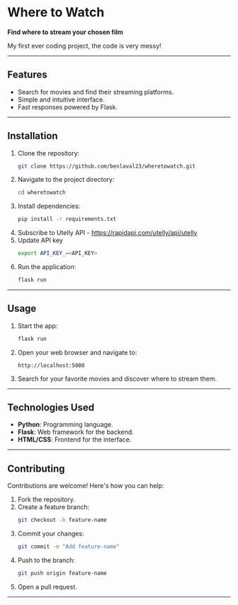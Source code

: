 # Where to Watch

**Find where to stream your chosen film**

My first ever coding project, the code is very messy!

---

## Features

- Search for movies and find their streaming platforms.
- Simple and intuitive interface.
- Fast responses powered by Flask.

---

## Installation

1. Clone the repository:
   ```bash
   git clone https://github.com/benlaval23/wheretowatch.git
   ```
2. Navigate to the project directory:
   ```bash
   cd wheretowatch
   ```
3. Install dependencies:
   ```bash
   pip install -r requirements.txt
   ```
4. Subscribe to Utelly API - https://rapidapi.com/utelly/api/utelly
5. Update API key
   ```bash
   export API_KEY_=<API_KEY>
   ```
6. Run the application:
   ```bash
   flask run
   ```

---

## Usage

1. Start the app:
   ```bash
   flask run
   ```
2. Open your web browser and navigate to:
   ```
   http://localhost:5000
   ```
3. Search for your favorite movies and discover where to stream them.

---

## Technologies Used

- **Python**: Programming language.
- **Flask**: Web framework for the backend.
- **HTML/CSS**: Frontend for the interface.

---

## Contributing

Contributions are welcome! Here's how you can help:
1. Fork the repository.
2. Create a feature branch:
   ```bash
   git checkout -b feature-name
   ```
3. Commit your changes:
   ```bash
   git commit -m "Add feature-name"
   ```
4. Push to the branch:
   ```bash
   git push origin feature-name
   ```
5. Open a pull request.

---

